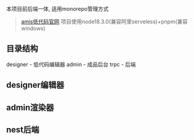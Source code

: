 本项目前后端一体, 适用monorepo管理方式
> [amis低代码官网](https://baidu.github.io/amis/zh-CN/docs/index)
> 项目使用node18.3.0(兼容阿里serveless)+pnpm(兼容windows)
## 目录结构
designer - 低代码编辑器
admin - 成品后台
trpc - 后端

## designer编辑器
> 

## admin渲染器

## nest后端

